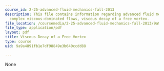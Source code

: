 ```yaml
---
course_id: 2-25-advanced-fluid-mechanics-fall-2013
description: This file contains information regarding advanced fluid mechanics, more
  complex viscous-dominated flows, viscous decay of a free vortex.
file_location: /coursemedia/2-25-advanced-fluid-mechanics-fall-2013/9a9a4891fb1e7df98849e3b640ccdd88_MIT2_25F13_ViscousDecay.pdf
file_type: application/pdf
layout: pdf
title: Viscous Decay of a Free Vortex
type: course
uid: 9a9a4891fb1e7df98849e3b640ccdd88

---
```

None